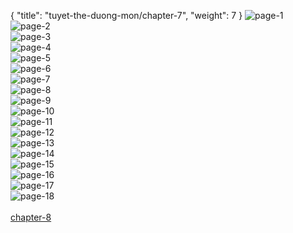 { "title": "tuyet-the-duong-mon/chapter-7", "weight": 7 }
<img src="tuyet-the-duong-mon_0007_01-90d4c3ed4ac34aa9a1b905659b45bc66.webp" alt="page-1" origin="http://1.bp.blogspot.com/-wLnarByGTac/VJOpkCD0elI/AAAAAAAAoa4/TjiepCvoKjo/s0/Dau-La-Dai-Luc-2-Chapter-6-P-2.jpg?imgmax=0"><br/>
<img src="tuyet-the-duong-mon_0007_02-5d6fc7503166fef73fdc94271838c76e.webp" alt="page-2" origin="http://1.bp.blogspot.com/-keMUZLz4dTo/VJOpkxP08BI/AAAAAAAAobE/P4P6oggN7z4/s0/Dau-La-Dai-Luc-2-Chapter-6-P-3.jpg?imgmax=0"><br/>
<img src="tuyet-the-duong-mon_0007_03-d19886c990f6928cc0b62ab9f815134a.webp" alt="page-3" origin="http://1.bp.blogspot.com/-yWahYd_CWFE/VJOplghsdxI/AAAAAAAAobM/sUoP0xXZclI/s0/Dau-La-Dai-Luc-2-Chapter-6-P-4.jpg?imgmax=0"><br/>
<img src="tuyet-the-duong-mon_0007_04-d6269d54ccc553bf19f5779090497692.webp" alt="page-4" origin="http://1.bp.blogspot.com/-LOyprjwqeZE/VJOpmCVjBuI/AAAAAAAAobc/tBmThuwZwnU/s0/Dau-La-Dai-Luc-2-Chapter-6-P-5.jpg?imgmax=0"><br/>
<img src="tuyet-the-duong-mon_0007_05-066583d0b82d288a7261f37f0d38a760.webp" alt="page-5" origin="http://1.bp.blogspot.com/-MEK8YYSb0ok/VJOpnIuCG3I/AAAAAAAAobs/gi5XxR5qe6M/s0/Dau-La-Dai-Luc-2-Chapter-6-P-6.jpg?imgmax=0"><br/>
<img src="tuyet-the-duong-mon_0007_06-bc499027dd41fbc2ceaa35e877dfa18d.webp" alt="page-6" origin="http://1.bp.blogspot.com/-S5XMjVENbOs/VJOpniO3GYI/AAAAAAAAob4/50ktXGE4n74/s0/Dau-La-Dai-Luc-2-Chapter-6-P-7.jpg?imgmax=0"><br/>
<img src="tuyet-the-duong-mon_0007_07-f08c37d389d798493be8db0a66e28566.webp" alt="page-7" origin="http://1.bp.blogspot.com/-Zpff--xIeFY/VJOpoj37ZZI/AAAAAAAAocM/61lhbL2uRN0/s0/Dau-La-Dai-Luc-2-Chapter-6-P-8.jpg?imgmax=0"><br/>
<img src="tuyet-the-duong-mon_0007_08-56a5404fc35c13e6fb4f849e2517ff31.webp" alt="page-8" origin="http://1.bp.blogspot.com/-Wlj8HZcv6uY/VJOppj65fAI/AAAAAAAAocY/k66X5BTgiXQ/s0/Dau-La-Dai-Luc-2-Chapter-6-P-9.jpg?imgmax=0"><br/>
<img src="tuyet-the-duong-mon_0007_09-f5eaf17b4c27a744058696f67b9fc99e.webp" alt="page-9" origin="http://1.bp.blogspot.com/-yCgZU8BbaDM/VJOpqaE0yvI/AAAAAAAAoco/OEEDYa51H1U/s0/Dau-La-Dai-Luc-2-Chapter-6-P-10.jpg?imgmax=0"><br/>
<img src="tuyet-the-duong-mon_0007_10-e162d95d62dd88794c82624cbea0512e.webp" alt="page-10" origin="http://1.bp.blogspot.com/-WydtFIso7Ok/VJOprTPkEII/AAAAAAAAoc8/RmWK4Fa34Fw/s0/Dau-La-Dai-Luc-2-Chapter-6-P-11.jpg?imgmax=0"><br/>
<img src="tuyet-the-duong-mon_0007_11-e10434934c65eef3bba5226e82624d50.webp" alt="page-11" origin="http://1.bp.blogspot.com/-yO6vp4wV59U/VJOpsNVaW2I/AAAAAAAAodI/GJDkcnP0o8Q/s0/Dau-La-Dai-Luc-2-Chapter-6-P-12.jpg?imgmax=0"><br/>
<img src="tuyet-the-duong-mon_0007_12-017e5e256fb25b70a777afaaba2525ec.webp" alt="page-12" origin="http://1.bp.blogspot.com/-ibhYntkLY5Y/VJOpsz_PiII/AAAAAAAAodQ/6nuE-Li_ZIU/s0/Dau-La-Dai-Luc-2-Chapter-6-P-13.jpg?imgmax=0"><br/>
<img src="tuyet-the-duong-mon_0007_13-1dbeeb4ccf8148c24be24caaef4c1258.webp" alt="page-13" origin="http://1.bp.blogspot.com/-IuFw-VlUURI/VJOptp6ALTI/AAAAAAAAodg/uI7PY0k6d2g/s0/Dau-La-Dai-Luc-2-Chapter-6-P-14.jpg?imgmax=0"><br/>
<img src="tuyet-the-duong-mon_0007_14-4cc4e4dc532cfc90b72a17349b76eee8.webp" alt="page-14" origin="http://1.bp.blogspot.com/-3wNM7GGLOCM/VJOpuLYDMrI/AAAAAAAAodo/EfrJBZkeXY8/s0/Dau-La-Dai-Luc-2-Chapter-6-P-15.jpg?imgmax=0"><br/>
<img src="tuyet-the-duong-mon_0007_15-b663692e9b59c987d83ef0a94e1e3aea.webp" alt="page-15" origin="http://1.bp.blogspot.com/-yLnv1CIt3eM/VJOpu3Jzk-I/AAAAAAAAod8/TujTfI0byEo/s0/Dau-La-Dai-Luc-2-Chapter-6-P-16.jpg?imgmax=0"><br/>
<img src="tuyet-the-duong-mon_0007_16-a2ec6a859a611ae3c6c8bd830a5b0d81.webp" alt="page-16" origin="http://1.bp.blogspot.com/-l_UlZZgfDRU/VJOpvt5rakI/AAAAAAAAoeI/XdUff0K64nQ/s0/Dau-La-Dai-Luc-2-Chapter-6-P-17.jpg?imgmax=0"><br/>
<img src="tuyet-the-duong-mon_0007_17-5091e43faf97d67a2c8bb24e2161125b.webp" alt="page-17" origin="http://1.bp.blogspot.com/-UEbf35_kNug/VJOpwSRy4bI/AAAAAAAAoeY/wEEGBlKIptc/s0/Dau-La-Dai-Luc-2-Chapter-6-P-18.jpg?imgmax=0"><br/>
<img src="tuyet-the-duong-mon_0007_18-3ce80ad3bbe88656ad55e49fbe89053d.webp" alt="page-18" origin="http://1.bp.blogspot.com/-O-1CS8UADN4/VJOpxIdbvXI/AAAAAAAAoeg/fDN10iJFHcM/s0/Dau-La-Dai-Luc-2-Chapter-6-P-19.jpg?imgmax=0"><br/>
<br/><a class="nextchap" href="/tuyet-the-duong-mon/chapter-8">chapter-8</a>

